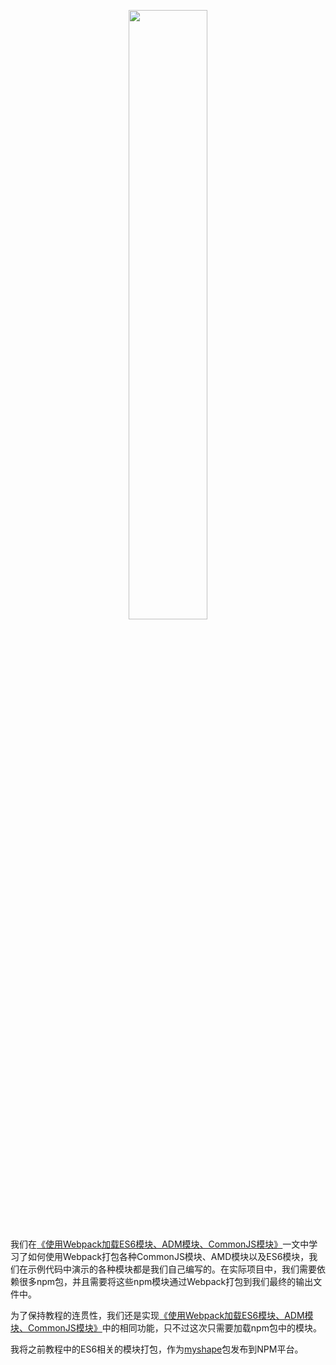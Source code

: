<p align="center">
  <img width="50%" src="https://github.com/iSpring/react-step-by-step-tutorials/blob/master/tutorials/bundle-npm-packages-with-webpack/images/npm.png">
</p>

我们在[《使用Webpack加载ES6模块、ADM模块、CommonJS模块》](https://github.com/iSpring/react-step-by-step-tutorials/tree/master/tutorials/load-commonjs-amd-es6-modules-with-webpack)一文中学习了如何使用Webpack打包各种CommonJS模块、AMD模块以及ES6模块，我们在示例代码中演示的各种模块都是我们自己编写的。在实际项目中，我们需要依赖很多npm包，并且需要将这些npm模块通过Webpack打包到我们最终的输出文件中。

为了保持教程的连贯性，我们还是实现[《使用Webpack加载ES6模块、ADM模块、CommonJS模块》](https://github.com/iSpring/react-step-by-step-tutorials/tree/master/tutorials/load-commonjs-amd-es6-modules-with-webpack)中的相同功能，只不过这次只需要加载npm包中的模块。

我将之前教程中的ES6相关的模块打包，作为[myshape](https://www.npmjs.com/package/myshape)包发布到NPM平台。